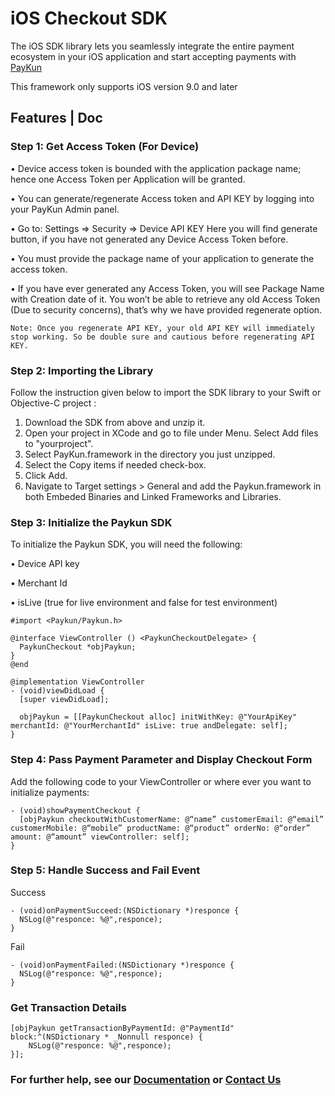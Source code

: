 # iOS Checkout SDK

The iOS SDK library lets you seamlessly integrate the entire payment ecosystem in your iOS application and start accepting payments with [PayKun](https://paykun.com/)

This framework only supports iOS version 9.0 and later

## Features | Doc

### Step 1: Get Access Token (For Device)

•    Device access token is bounded with the application package name; hence one Access Token per Application will be granted. 

•    You can generate/regenerate Access token and API KEY by logging into your PayKun Admin panel.

•    Go to: Settings => Security => Device API KEY Here you will find generate button, if you have not generated any Device Access Token before.

•    You must provide the package name of your application to generate the access token.

•    If you have ever generated any Access Token, you will see Package Name with Creation date of it. You won’t be able to retrieve any old Access Token (Due to security concerns), that’s why we have provided regenerate option.

```
Note: Once you regenerate API KEY, your old API KEY will immediately stop working. So be double sure and cautious before regenerating API KEY.
```

### Step 2: Importing the Library

Follow the instruction given below to import the SDK library to your Swift or Objective-C project :

1.    Download the SDK from above and unzip it.
2.    Open your project in XCode and go to file under Menu. Select Add files to "yourproject".
3.    Select PayKun.framework in the directory you just unzipped.
4.    Select the Copy items if needed check-box.
5.    Click Add.
6.    Navigate to Target settings > General and add the Paykun.framework in both Embeded Binaries and Linked Frameworks and Libraries.

### Step 3: Initialize the Paykun SDK

To initialize the Paykun SDK, you will need the following:

•    Device API key 

•    Merchant Id

•    isLive (true for live environment and false for test environment)

```objc
#import <Paykun/Paykun.h>

@interface ViewController () <PaykunCheckoutDelegate> {
  PaykunCheckout *objPaykun;
}
@end

@implementation ViewController
- (void)viewDidLoad {
  [super viewDidLoad];
  
  objPaykun = [[PaykunCheckout alloc] initWithKey: @"YourApiKey" merchantId: @"YourMerchantId" isLive: true andDelegate: self];
}
```

### Step 4: Pass Payment Parameter and Display Checkout Form

Add the following code to your ViewController or where ever you want to initialize payments:

```objc
- (void)showPaymentCheckout { 
  [objPaykun checkoutWithCustomerName: @“name” customerEmail: @“email” customerMobile: @“mobile” productName: @“product” orderNo: @“order” amount: @“amount” viewController: self];
}
```

### Step 5: Handle Success and Fail Event

Success
```objc
- (void)onPaymentSucceed:(NSDictionary *)responce {
  NSLog(@"responce: %@",responce);
}
```

Fail
```objc
- (void)onPaymentFailed:(NSDictionary *)responce {
  NSLog(@"responce: %@",responce);
}
```

### Get Transaction Details

```objc
[objPaykun getTransactionByPaymentId: @"PaymentId" block:^(NSDictionary * _Nonnull responce) {
    NSLog(@"responce: %@",responce);
}];
```


### For further help, see our [Documentation](https://paykun.com/docs) or [Contact Us](https://paykun.com/contact)

